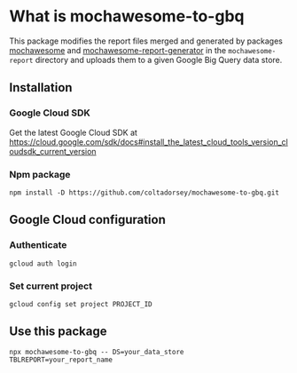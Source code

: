 # What is mochawesome-to-gbq
This package modifies the report files merged and generated by packages [mochawesome](https://github.com/adamgruber/mochawesome) and [mochawesome-report-generator](https://github.com/adamgruber/mochawesome-report-generator) in the `mochawesome-report` directory and uploads them to a given Google Big Query data store.

## Installation
### Google Cloud SDK
Get the latest Google Cloud SDK at https://cloud.google.com/sdk/docs#install_the_latest_cloud_tools_version_cloudsdk_current_version

### Npm package
```
npm install -D https://github.com/coltadorsey/mochawesome-to-gbq.git
```

## Google Cloud configuration
### Authenticate
```
gcloud auth login
```

### Set current project
```
gcloud config set project PROJECT_ID
```

## Use this package
```
npx mochawesome-to-gbq -- DS=your_data_store TBLREPORT=your_report_name
```